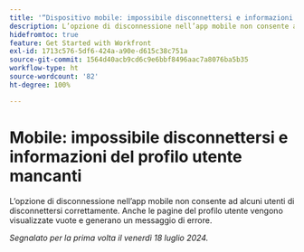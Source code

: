 ```yaml
---
title: '“Dispositivo mobile: impossibile disconnettersi e informazioni del profilo utente mancanti”'
description: L’opzione di disconnessione nell’app mobile non consente ad alcuni utenti di disconnettersi correttamente. Anche le pagine del profilo utente vengono visualizzate vuote e generano un messaggio di errore.
hidefromtoc: true
feature: Get Started with Workfront
exl-id: 1713c576-5df6-424a-a90e-d615c38c751a
source-git-commit: 1564d40acb9cd6c9e6bbf8496aac7a8076ba5b35
workflow-type: ht
source-wordcount: '82'
ht-degree: 100%

---
```


# Mobile: impossibile disconnettersi e informazioni del profilo utente mancanti

L’opzione di disconnessione nell’app mobile non consente ad alcuni utenti di disconnettersi correttamente. Anche le pagine del profilo utente vengono visualizzate vuote e generano un messaggio di errore.

_Segnalato per la prima volta il venerdì 18 luglio 2024._
